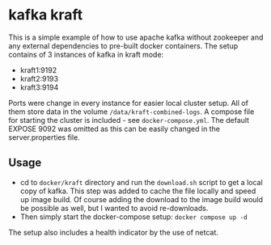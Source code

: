 # kafka kraft

This is a simple example of how to use apache kafka without zookeeper and any external dependencies to pre-built docker
containers. The setup contains of 3 instances of kafka in kraft mode:

- kraft1:9192
- kraft2:9193
- kraft3:9194

Ports were change in every instance for easier local cluster setup. All of them store data in the
volume `/data/kraft-combined-logs`. A compose file for starting the cluster is included - see `docker-compose.yml`.
The default EXPOSE 9092 was omitted as this can be easily changed in the server.properties file.

## Usage

* cd to `docker/kraft` directory and run the `download.sh` script to get a local copy of kafka. This step was added to
  cache the file locally and speed up image build. Of course adding the download to the image build would be possible as
  well, but I wanted to avoid re-downloads.
* Then simply start the docker-compose setup: `docker compose up -d`

The setup also includes a health indicator by the use of netcat.